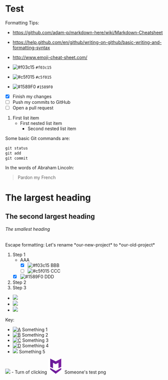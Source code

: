 # Test

Formatting Tips:
- https://github.com/adam-p/markdown-here/wiki/Markdown-Cheatsheet
- https://help.github.com/en/github/writing-on-github/basic-writing-and-formatting-syntax
- http://www.emoji-cheat-sheet.com/

- ![#f03c15](https://placehold.it/15/f03c15/000000?text=+) `#f03c15`
- ![#c5f015](https://placehold.it/15/c5f015/000000?text=+) `#c5f015`
- ![#1589F0](https://placehold.it/15/1589F0/000000?text=+) `#1589F0`

- [x] Finish my changes
- [ ] Push my commits to GitHub
- [ ] Open a pull request

1. First list item
   - First nested list item
     - Second nested list item

Some basic Git commands are:
```
git status
git add
git commit
```

In the words of Abraham Lincoln:

> Pardon my French

# The largest heading
## The second largest heading
###### The smallest heading

Escape formatting:
Let's rename \*our-new-project\* to \*our-old-project\*

1. Step 1
   - AAA
     - [x] ![#f03c15](https://placehold.it/15/f03c15/000000?text=+) BBB
     - [ ] ![#c5f015](https://placehold.it/15/c5f015/000000?text=+) CCC
   - [x] ![#1589F0](https://placehold.it/15/1589F0/000000?text=+) DDD
2. Step 2
3. Step 3


 - ![](https://placehold.it/15/ffffff/ff0000?text=hello)
 - ![](https://placehold.it/15/ffffff/ff0000?text=hello)
 - ![](https://placehold.it/15/1589F0/000000?text=+)


Key: 
- [![A][Green]](#) Something 1
- [![B][Yellow]](#) Something 2
- [![C][Orange]](#) Something 3
- [![D][Red]](#) Something 4
- [![][BlueNoHover]](#) Something 5

[![](http://example.com/path/image)](#) - Turn of clicking
![alt text](https://github.com/adam-p/markdown-here/raw/master/src/common/images/icon48.png "Logo Title Text 1") Someone's test png

[Green]: https://placehold.it/15/00ff00/000000?text=+ "Green Hover Text"
[Yellow]: https://placehold.it/15/ffff00/000000?text=+ "Yellow Hover Text"
[Orange]: https://placehold.it/15/ff7700/000000?text=+ "Orange Hover Text"
[Red]: https://placehold.it/15/ff0000/000000?text=+ "Red Hover Text"
[GreenAlt]: https://placehold.it/15/00ff00/ff00ff?text=+ "Green Alt Hover Text"
[YellowAlt]: https://placehold.it/15/ffff00/0000ff?text=+ "Yellow Alt Hover Text"
[OrangeAlt]: https://placehold.it/15/ff7700/0077ff?text=+ "Orange Alt Hover Text"
[RedAlt]: https://placehold.it/15/ff0000/00ffff?text=+ "Red Alt Hover Text"
[BlueNoHover]: https://placehold.it/15/0000ff/000000?text=+ ""
